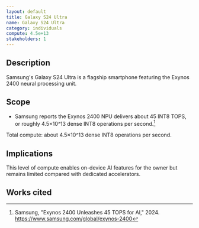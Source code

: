 ```yaml
---
layout: default
title: Galaxy S24 Ultra
name: Galaxy S24 Ultra
category: individuals
compute: 4.5e+13
stakeholders: 1
---
```


## Description
Samsung's Galaxy S24 Ultra is a flagship smartphone featuring the Exynos 2400 neural processing unit.

## Scope
- Samsung reports the Exynos 2400 NPU delivers about 45 INT8 TOPS, or roughly 4.5×10^13 dense INT8 operations per second.[^1]

Total compute: about 4.5×10^13 dense INT8 operations per second.

## Implications
This level of compute enables on-device AI features for the owner but remains limited compared with dedicated accelerators.

## Works cited
[^1]: Samsung, "Exynos 2400 Unleashes 45 TOPS for AI," 2024. <https://www.samsung.com/global/exynos-2400>

